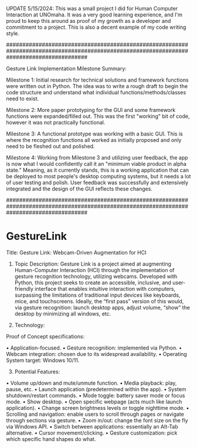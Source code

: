 UPDATE 5/15/2024: This was a small project I did for Human Computer Interaction at UNOmaha.  It was a very good learning experience, and I'm proud to keep this around as proof of my growth as a developer and commitment to a project. This is also a decent example of my code writing style. 

#########################################################################################################################################


Gesture Link Implementation Milestone Summary:

Milestone 1: Initial research for technical solutions and framework functions were written out in Python.  The idea was to write a rough draft to begin the code structure and understand what individual functions/methods/classes need to exist. 

Milestone 2: More paper prototyping for the GUI and some framework functions were expanded/filled out.  This was the first "working" bit of code, however it was not practically functional.  

Milestone 3: A functional prototype was working with a basic GUI.  This is where the recognition functions all worked as initially proposed and only need to be fleshed out and polished.  

Milestone 4: Working from Milestone 3 and utilizing user feedback, the app is now what I would confidently call it an "minimum viable product in alpha state."  Meaning, as it currently stands, this is a working application that can be deployed to most people's desktop computing systems, but it needs a lot of user testing and polish.  User feedback was successfully and extensively integrated and the design of the GUI reflects these changes.  





#########################################################################################################################################





# GestureLink
Title: 
Gesture Link: Webcam-Driven Augmentation for HCI

1.	Topic Description:
Gesture Link is a project aimed at augmenting Human-Computer Interaction (HCI) through the implementation of gesture recognition technology, utilizing webcams. Developed with Python, this project seeks to create an accessible, inclusive, and user-friendly interface that enables intuitive interaction with computers, surpassing the limitations of traditional input devices like keyboards, mice, and touchscreens.  Ideally, the “first pass” version of this would, via gesture recognition: launch desktop apps, adjust volume, “show” the desktop by minimizing all windows, etc.  

2.	Technology: 

Proof of Concept specifications:

•	Application-focused.
•	Gesture recognition: implemented via Python.
•	Webcam integration: chosen due to its widespread availability. 
•	Operating System target: Windows 10/11.

3.	Potential Features:

•	Volume up/down and mute/unmute function.
•	Media playback: play, pause, etc.
•	Launch application (predetermined within the app).
•	System shutdown/restart commands.
•	Mode toggle: battery saver mode or focus mode. 
•	Show desktop.
•	Open specific webpage (acts much like launch application).
•	Change screen brightness levels or toggle nighttime mode. 
•	Scrolling and navigation: enable users to scroll through pages or navigate through sections via gesture. 
•	Zoom in/out: change the font size on the fly via Windows API.
•	Switch between applications: essentially an Alt-Tab alternative.
•	Cursor movement/clicking.
•	Gesture customization: pick which specific hand shapes do what. 
